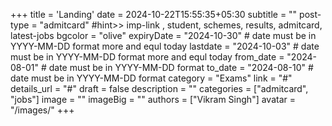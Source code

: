 +++
title = 'Landing'
date = 2024-10-22T15:55:35+05:30
subtitle = ""
post-type = "admitcard" #hint>> imp-link , student, schemes, results, admitcard, latest-jobs
bgcolor = "olive"
expiryDate = "2024-10-30" # date must be in YYYY-MM-DD format more and equl today
lastdate = "2024-10-03" # date must be in YYYY-MM-DD format more and equl today
from_date = "2024-08-01" # date must be in YYYY-MM-DD format
to_date = "2024-08-10" # date must be in YYYY-MM-DD format
category = "Exams"
link = "#"
details_url = "#"
draft = false
description = ""
categories = ["admitcard", "jobs"]
image = ""
imageBig = ""
authors = ["Vikram Singh"]
avatar = "/images/"
+++

